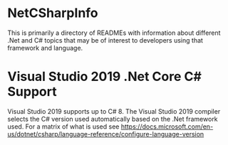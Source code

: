 # NetCSharpInfo
This is primarily a directory of READMEs with information about different .Net and C# topics that may be of interest to developers using that framework and language.

# Visual Studio 2019 .Net Core C# Support
Visual Studio 2019 supports up to C# 8. The Visual Studio 2019 compiler selects the C# version used automatically based on the .Net framework used. For a matrix of
what is used see https://docs.microsoft.com/en-us/dotnet/csharp/language-reference/configure-language-version
